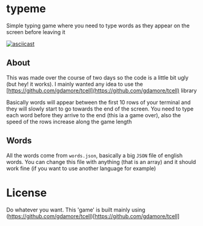 # typeme

Simple typing game where you need to type words as they appear on the screen before
leaving it

[![asciicast](https://asciinema.org/a/RwX3DQEoZOzsy634Fld8sgPkn.svg)](https://asciinema.org/a/RwX3DQEoZOzsy634Fld8sgPkn)

## About

This was made over the course of two days so the code is a little bit ugly (but hey! it works).
I mainly wanted any idea to use the [https://github.com/gdamore/tcell](https://github.com/gdamore/tcell) library

Basically words will appear between the first 10 rows of your terminal and they will slowly start to go towards the end of the screen.
You need to type each word before they arrive to the end (this ia a game over), also the speed of the rows increase along the game length

## Words

All the words come from `words.json`, basically a big `JSON` file of english words.
You can change this file with anything (that is an array) and it should work fine (if you want to use another language for example)

# License

Do whatever you want. This 'game' is built mainly using (https://github.com/gdamore/tcell)[https://github.com/gdamore/tcell]

